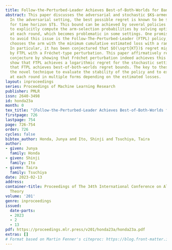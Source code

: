 ```yaml
---
title: Follow-the-Perturbed-Leader Achieves Best-of-Both-Worlds for Bandit Problems
abstract: This paper discusses the adversarial and stochastic $K$-armed bandit problems.
  In the adversarial setting, the best possible regret is known to be $O(\sqrt{KT})$
  for time horizon $T$. This bound can be achieved by several policies but they require
  to explicitly compute the arm-selection probabilities by solving optimization problems
  at each round, which becomes problematic in some settings. One promising candidate
  to avoid this issue is the Follow-The-Perturbed-Leader (FTPL) policy, which simply
  chooses the arm with the minimum cumulative estimated loss with a random perturbation.
  In particular, it has been conjectured that $O(\sqrt{KT})$ regret might be achieved
  by FTPL with a Fréchet-type perturbation. This paper affirmatively resolves this
  conjecture by showing that Fréchet perturbation indeed achieves this bound. We also
  show that FTPL achieves a logarithmic regret for the stochastic setting, meaning
  that FTPL achieves best-of-both-worlds regret bounds. The key to these bounds is
  the novel technique to evaluate the stability of the policy and to express the regret
  at each round in multiple forms depending on the estimated losses.
layout: inproceedings
series: Proceedings of Machine Learning Research
publisher: PMLR
issn: 2640-3498
id: honda23a
month: 0
tex_title: "{Follow-the-Perturbed-Leader Achieves Best-of-Both-Worlds for Bandit Problems}"
firstpage: 726
lastpage: 754
page: 726-754
order: 726
cycles: false
bibtex_author: Honda, Junya and Ito, Shinji and Tsuchiya, Taira
author:
- given: Junya
  family: Honda
- given: Shinji
  family: Ito
- given: Taira
  family: Tsuchiya
date: 2023-02-13
address:
container-title: Proceedings of The 34th International Conference on Algorithmic Learning
  Theory
volume: '201'
genre: inproceedings
issued:
  date-parts:
  - 2023
  - 2
  - 13
pdf: https://proceedings.mlr.press/v201/honda23a/honda23a.pdf
extras: []
# Format based on Martin Fenner's citeproc: https://blog.front-matter.io/posts/citeproc-yaml-for-bibliographies/
---
```

